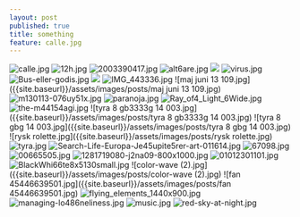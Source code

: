 ```yaml
---
layout: post
published: true
title: something
feature: calle.jpg
---
```

![calle.jpg]({{site.baseurl}}/assets/images/posts/calle.jpg)
![12h.jpg]({{site.baseurl}}/assets/images/posts/12h.jpg)
![2003390417.jpg]({{site.baseurl}}/assets/images/posts/2003390417.jpg)
![alt6are.jpg]({{site.baseurl}}/assets/images/posts/alt6are.jpg)
![]({{site.baseurl}}/assets/images/posts/avh%C3%A5llsamhet.jpg)
![virus.jpg]({{site.baseurl}}/assets/images/posts/virus.jpg)
![Bus-eller-godis.jpg]({{site.baseurl}}/assets/images/posts/Bus-eller-godis.jpg)
![]({{site.baseurl}}/assets/images/posts/avh%C3%A5llsamhet.jpg)
![IMG_443336.jpg]({{site.baseurl}}/assets/images/posts/IMG_443336.jpg)
![maj juni 13 109.jpg]({{site.baseurl}}/assets/images/posts/maj juni 13 109.jpg)
![m130113-076uy51x.jpg]({{site.baseurl}}/assets/images/posts/m130113-076uy51x.jpg)
![paranoja.jpg]({{site.baseurl}}/assets/images/posts/paranoja.jpg)
![Ray_of4_Light_6Wide.jpg]({{site.baseurl}}/assets/images/posts/Ray_of4_Light_6Wide.jpg)
![the-m44154agi.jpg]({{site.baseurl}}/assets/images/posts/the-m44154agi.jpg)
![tyra 8 gb3333g 14 003.jpg]({{site.baseurl}}/assets/images/posts/tyra 8 gb3333g 14 003.jpg)
![tyra 8 gbg 14 003.jpg]({{site.baseurl}}/assets/images/posts/tyra 8 gbg 14 003.jpg)
![rysk rolette.jpg]({{site.baseurl}}/assets/images/posts/rysk rolette.jpg)
![tyra.jpg]({{site.baseurl}}/assets/images/posts/tyra.jpg)
![Search-Life-Europa-Je45upite5rer-art-011614.jpg]({{site.baseurl}}/assets/images/posts/Search-Life-Europa-Je45upite5rer-art-011614.jpg)
![67098.jpg]({{site.baseurl}}/assets/images/posts/67098.jpg)
![00665505.jpg]({{site.baseurl}}/assets/images/posts/00665505.jpg)
![1281719080-j2na09-800x1000.jpg]({{site.baseurl}}/assets/images/posts/1281719080-j2na09-800x1000.jpg)
![01012301101.jpg]({{site.baseurl}}/assets/images/posts/01012301101.jpg)
![BlackWhi66te8x5130small.jpg]({{site.baseurl}}/assets/images/posts/BlackWhi66te8x5130small.jpg)
![color-wave (2).jpg]({{site.baseurl}}/assets/images/posts/color-wave (2).jpg)
![fan 45446639501.jpg]({{site.baseurl}}/assets/images/posts/fan 45446639501.jpg)
![flying_elements_1440x900.jpg]({{site.baseurl}}/assets/images/posts/flying_elements_1440x900.jpg)
![managing-lo486neliness.jpg]({{site.baseurl}}/assets/images/posts/managing-lo486neliness.jpg)
![music.jpg]({{site.baseurl}}/assets/images/posts/music.jpg)
![red-sky-at-night.jpg]({{site.baseurl}}/assets/images/posts/red-sky-at-night.jpg)
